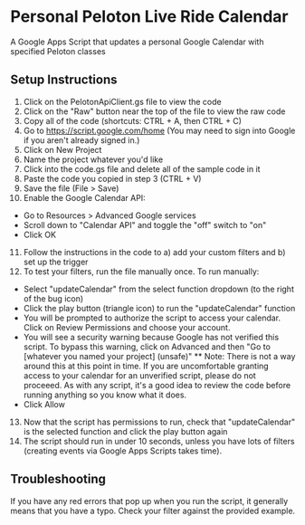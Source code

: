 # Personal Peloton Live Ride Calendar
A Google Apps Script that updates a personal Google Calendar with specified Peloton classes


## Setup Instructions
1. Click on the PelotonApiClient.gs file to view the code
2. Click on the "Raw" button near the top of the file to view the raw code
3. Copy all of the code (shortcuts: CTRL + A, then CTRL + C)
4. Go to https://script.google.com/home (You may need to sign into Google if you aren't already signed in.)
5. Click on New Project
6. Name the project whatever you'd like
7. Click into the code.gs file and delete all of the sample code in it
8. Paste the code you copied in step 3 (CTRL + V)
9. Save the file (File > Save)
10. Enable the Google Calendar API:
* Go to Resources > Advanced Google services
* Scroll down to "Calendar API" and toggle the "off" switch to "on"
* Click OK
11. Follow the instructions in the code to a) add your custom filters and b) set up the trigger
12. To test your filters, run the file manually once. To run manually:
* Select "updateCalendar" from the select function dropdown (to the right of the bug icon)
* Click the play button (triangle icon) to run the "updateCalendar" function
* You will be prompted to authorize the script to access your calendar. Click on Review Permissions and choose your account.
* You will see a security warning because Google has not verified this script. To bypass this warning, click on Advanced and then "Go to [whatever you named your project] (unsafe)"
** Note: There is not a way around this at this point in time. If you are uncomfortable granting access to your calendar for an unverified script, please do not proceeed. As with any script, it's a good idea to review the code before running anything so you know what it does. 
* Click Allow
13. Now that the script has permissions to run, check that "updateCalendar" is the selected function and click the play button again
14. The script should run in under 10 seconds, unless you have lots of filters (creating events via Google Apps Scripts takes time).

## Troubleshooting
If you have any red errors that pop up when you run the script, it generally means that you have a typo. Check your filter against the provided example.
